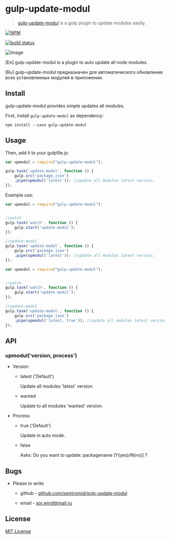 # gulp-update-modul

> [gulp-update-modul](https://github.com/semiromid/gulp-update-modul) is a gulp plugin to update modules easily.

[![NPM](https://nodei.co/npm/gulp-update-modul.png?downloads=true&downloadRank=true&stars=true)](https://nodei.co/npm/gulp-update-modul/)


[![build status](https://travis-ci.org/semiromid/gulp-update-modul.svg)](https://travis-ci.org/semiromid/gulp-update-modul)

![Image](https://raw.githubusercontent.com/semiromid/gulp-update-modul/master/screenshots/scr.png)

[En]
gulp-update-modul is a plugin to auto update all node modules. 

[Ru]
gulp-update-modul предназначен для автоматического обновления всех установленных модулей в приложении.



## Install

gulp-update-modul provides simple  updates all modules.

First, install `gulp-update-modul` as dependency:

```shell
npm install --save gulp-update-modul 
```

## Usage

Then, add it to your gulpfile.js:

```javascript
var upmodul = require("gulp-update-modul");

gulp.task('update-modul', function () {
    gulp.src('package.json')
    .pipe(upmodul('latest')); //update all modules latest version.
});
```


Example use:

```javascript
var upmodul = require("gulp-update-modul");


//watch
gulp.task('watch', function () {
    gulp.start('update-modul');
});

//update-modul
gulp.task('update-modul', function () {
    gulp.src('package.json')
    .pipe(upmodul('latest')); //update all modules latest version.
});

```

```javascript
var upmodul = require("gulp-update-modul");


//watch
gulp.task('watch', function () {
    gulp.start('update-modul');
});

//update-modul
gulp.task('update-modul', function () {
    gulp.src('package.json')
    .pipe(upmodul('latest, true')); //update all modules latest version.
});

```
## API

### upmodul('version, process')
+ Version

  + latest ('Default')

    Update all modules 'latest' version.

  + wanted 

    Update to all modules 'wanted'  version.

+ Process

  + true ('Default')

    Update in auto mode.

  + false

    Asks: Do you want to update: packagename  [Y(yes)/N(no)] ?



## Bugs

* Please to write

  * github - [github.com/semiromid/gulp-update-modul](https://github.com/semiromid/gulp-update-modul) 

  * email - xor.wind@mail.ru
 

## License

[MIT License](http://en.wikipedia.org/wiki/MIT_License)
